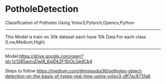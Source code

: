 # PotholeDetection
Classification of Potholes Using Yolov3,Pytorch,Opencv,Python

----
This Model is train on 30k dataset each have 10k Data
For each class (Low,Medium,High)

*******************
Model:https://drive.google.com/open?id=1z1285aoruDwI8_6glDk2F1SiOLGedCb4

Steps to follow
https://medium.com/@msisodia36/potholes-object-detection-on-the-basis-of-types-real-time-using-yolov3-dff7ac8731a6
